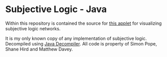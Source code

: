 # Subjective Logic - Java
Within this repository is contained the source for [this applet](http://folk.uio.no/josang/sl/Op.html) for visualizing subjective logic networks. 

It is my only known copy of any implementation of subjective logic. Decompiled using [Java Decompiler](http://java.decompiler.free.fr/). All code is property of Simon Pope, Shane Hird and Matthew Davey.